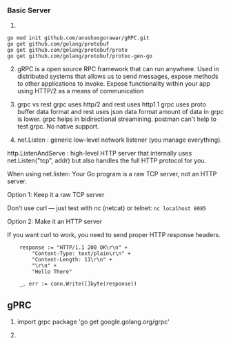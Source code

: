 ### Basic Server
1. 
```
go mod init github.com/anushasgorawar/gRPC.git 
go get github.com/golang/protobuf
go get github.com/golang/protobuf/proto
go get github.com/golang/protobuf/protoc-gen-go
```

2. gRPC is a open source RPC framework that can run anywhere.
Used in distributed systems that allows us to send messages, expose methods to other applications to invoke.
Expose functionality within your app using HTTP/2 as a means of communication

3. grpc vs rest
grpc uses http/2 and rest uses http1.1
grpc uses proto buffer data format and rest uses json data format
amount of data in grpc is lower.
grpc helps in bidirectional streamining.
postman can't help to test grpc. No native support.

4. net.Listen : generic low-level network listener (you manage everything).

http.ListenAndServe : high-level HTTP server that internally uses net.Listen("tcp", addr) but also handles the full HTTP protocol for you.

When using net.listen:
Your Go program is a raw TCP server, not an HTTP server.

Option 1: Keep it a raw TCP server

Don’t use curl — just test with nc (netcat) or telnet:
`nc localhost 8085`

Option 2: Make it an HTTP server

If you want curl to work, you need to send proper HTTP response headers.
```
	response := "HTTP/1.1 200 OK\r\n" +
		"Content-Type: text/plain\r\n" +
		"Content-Length: 11\r\n" +
		"\r\n" +
		"Hello There"

	_, err := conn.Write([]byte(response))
```

## gPRC

1. import grpc package
'go get google.golang.org/grpc'

2. 